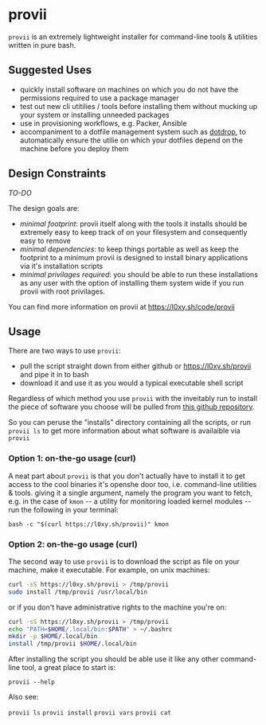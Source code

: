 # provii

`provii` is an extremely lightweight installer for command-line tools & utilities written in pure bash.

## Suggested Uses

 - quickly install software on machines on which you do not have the permissions required to use a package manager
 - test out new cli utitilies / tools before installing them without mucking up your system or installing unneeded packages 
 - use in provisioning workflows, e.g. Packer, Ansible
 - accompaniment to a dotfile management system such as [dotdrop](https://github.com/deadc0de6/dotdrop), to automatically ensure the utilie on which your dotfiles depend on the machine before you deploy them

## Design Constraints

*TO-DO*

The design goals are:
 - *minimal footprint*: provii itself along with the tools it installs should be extremely easy to keep track of on your filesystem and consequently easy to remove
 - *minimal dependencies*: to keep things portable as well as keep the footprint to a minimum provii is designed to install binary applications via it's installation scripts 
 - *minimal privilages required*: you should be able to run these installations as any user with the option of installing them system wide if you run provii with root privilages.

You can find more information on provii at https://l0xy.sh/code/provii

## Usage

There are two ways to use `provii`:
 - pull the script straight down from either github or https://l0xy.sh/provii and pipe it in to bash
 - download it and use it as you would a typical executable shell script

Regardless of which method you use `provii` with the inveitably run to install the piece of software you choose will be pulled from [this github repository](https://github.com/l0xy/provii).

So you can peruse the "installs" directory containing all the scripts, or run `provii ls` to get more information about what software is availaible via `provii`

### Option 1: on-the-go usage (curl) 

A neat part about `provii` is that you don't actually have to install it to get access to the cool binaries it's openshe door too, i.e. command-line utilities & tools. giving it a single argument, namely the program you want to fetch, e.g. in the case of `kmon` -- a utility for monitoring loaded kernel modules -- run the following in your terminal:

`bash -c "$(curl https://l0xy.sh/provii)" kmon` 

### Option 2: on-the-go usage (curl) 

The second way to use `provii` is to download the script as file on your machine, make it executable. For example, on unix machines:

```bash
curl -sS https://l0xy.sh/provii > /tmp/provii
sudo install /tmp/provii /usr/local/bin
```

or if you don't have administrative rights to the machine you're on:

```bash
curl -sS https://l0xy.sh/provii > /tmp/provii
echo "PATH=$HOME/.local/bin:$PATH" > ~/.bashrc
mkdir -p $HOME/.local/bin
install /tmp/provii $HOME/.local/bin
```

After installing the script you should be able use it like any other command-line tool, a great place to start is:

`provii --help`

Also see:

`provii ls`
`provii install`
`provii vars`
`provii cat`

